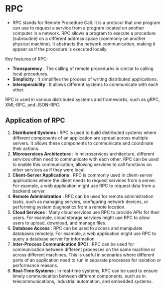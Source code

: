 # RPC

- RPC stands for Remote Procedure Call. It is a protocol that one program can use to request a service from a program located on another computer in a network. RPC allows a program to execute a procedure (subroutine) on a different address space (commonly on another physical machine). It abstracts the network communication, making it appear as if the procedure is executed locally.

Key features of RPC:

* **Transparency** : The calling of remote procedures is similar to calling local procedures.
* **Simplicity** : It simplifies the process of writing distributed applications.
* **Interoperability** : It allows different systems to communicate with each other.

RPC is used in various distributed systems and frameworks, such as gRPC, XML-RPC, and JSON-RPC.

## Application of RPC

1. **Distributed Systems** : RPC is used to build distributed systems where different components of an application are spread across multiple servers. It allows these components to communicate and coordinate their actions.
2. **Microservices Architecture** : In microservices architecture, different services often need to communicate with each other. RPC can be used to enable this communication, allowing services to call functions on other services as if they were local.
3. **Client-Server Applications** : RPC is commonly used in client-server applications where the client needs to request services from a server. For example, a web application might use RPC to request data from a backend server.
4. **Remote Administration** : RPC can be used for remote administration tasks, such as managing servers, configuring network devices, or performing system diagnostics from a remote location.
5. **Cloud Services** : Many cloud services use RPC to provide APIs for their users. For example, cloud storage services might use RPC to allow users to upload, download, and manage files.
6. **Database Access** : RPC can be used to access and manipulate databases remotely. For example, a web application might use RPC to query a database server for information.
7. **Inter-Process Communication (IPC)** : RPC can be used for communication between different processes on the same machine or across different machines. This is useful in scenarios where different parts of an application need to run in separate processes for isolation or performance reasons.
8. **Real-Time Systems** : In real-time systems, RPC can be used to ensure timely communication between different components, such as in telecommunications, industrial automation, and embedded systems.
